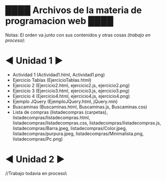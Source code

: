# ████ Archivos de la materia de programacion web ████

Notas:
El orden va junto con sus contenidos y otras cosas *(trabajo en proceso)*:
# ◄ Unidad 1 ►
- Actividad 1
  (Actividad1.html, Actividad1.png)
- Ejercicio Tablas
  (EjercicioTablas.html)
- Ejercicio 2
  (Ejercicio2.html, ejercicio2.js, ejercicio2.png)
- Ejercicio 3
  (Ejercicio3.html, ejercicio3.js, ejercicio3.png)
- Ejercicio 4
  (Ejercicio4.html, ejercicio4.js, ejercicio4.png)
- Ejemplo JQuery
  (EjemploJQuery.html, jQuery.min)
- Buscaminas
  (Buscaminas.html, Buscaminas.js, Buscaminas.css)
- Lista de compras
  (listadecompras (carpetas), listadecompras/listadecompras.html, listadecompras/listadecompras.css, listadecompras/listadecompras.js, listadecompras/Barra.jpeg,             listadecompras/Color.jpeg, listadecompras/purpura.jpeg, listadecompras/Minimalista.png, listadecompras/Pc.png)

# ◄ Unidad 2 ►
//Trabajo todavia en proceso\\
